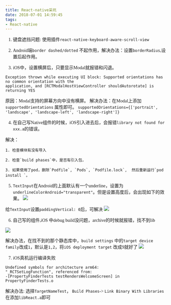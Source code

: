 ```yaml
---
title: React-native采坑
date: 2018-07-01 14:59:45
tags:
- React-native
---
```

<font face='Menlo'>

1. 键盘遮挡问题: 使用插件`react-native-keyboard-aware-scroll-view`

2. Android端`border dashed/dotted` 不起作用，解决办法：设置`borderRadius`,设置后起作用。

3. iOS中，设置横屏后，只要显示Modal就报错和闪退。

```
Exception thrown while executing UI block: Supported orientations has no common orientation with the         
application, and [RCTModalHostViewController shouldAutorotate] is returning YES
```
原因：Modal支持的屏幕方向中没有横屏。
解决办法：在Modal上添加 `supportedOrientations` 属性即可。
`supportedOrientations={['portrait', 'landscape', 'landscape-left', 'landscape-right']}`

4. 在自己写Native组件的时候，iOS引入进去后，会报错`library not found for xxx.a`的错误。

解决：

    1. 检查模块有没有导入

    2. 检查`build phases`中，是否有引入包，

    3. 如果使用了pod，删除`Podfile`, `Pods`, `Podfile.lock`,  然后重新运行`pod install `。



5. `TextInput`在Android的上面默认有一个underline，设置为`underlineColorAndroid="transparent"`。但是设置高度后，会出现如下的效果。
![](./img/41668601.png)

给`TextInput`设置`paddingVertical: 0`后，可解决
![](./img/41691255.png)


6. 自己写的组件,iOS 中debug build没问题，archive的时候就报错，找不到lib

![](./img/58757502.png)

   解决办法，在找不到的那个静态库中，`build settings` 中的`target device family`改成`1`，默认是`1,2`，将`iOS deployment target` 改成9就好了
![](./img/58856031.png)

7. iOS真机运行编译失败
```
Undefined symbols for architecture arm64:
"_RCTSetLogFunction", referenced from:
-[PropertyFinderTests testRendersWelcomeScreen] in PropertyFinderTests.o
```
解决办法: 选择`TargetNameTest`， `Build Phases`-> `Link Binary With Libraries` 在添加`libReact.a`即可

</font>